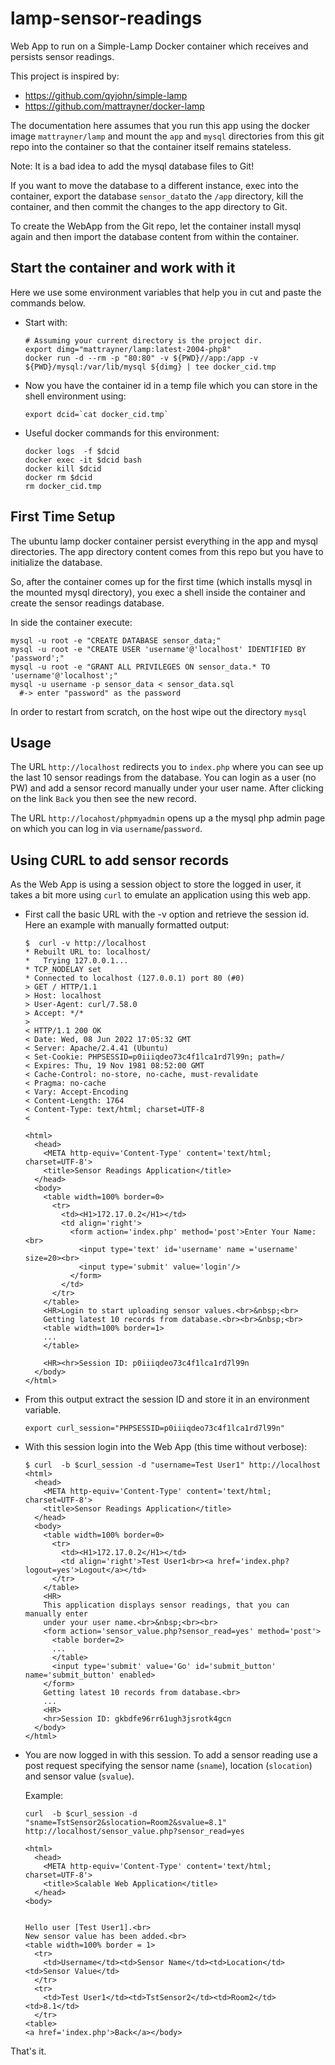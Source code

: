 # lamp-sensor-readings

  Web App to run on a Simple-Lamp Docker container which receives and persists
  sensor readings.

  This project is inspired by:

   - https://github.com/qyjohn/simple-lamp
   - https://github.com/mattrayner/docker-lamp

  The documentation here assumes that you run this app using the docker image
  `mattrayner/lamp` and mount the `app` and `mysql` directories from this
  git repo into the container so that the container itself remains stateless.

  Note: It is a bad idea to add the mysql database files to Git!

  If you want to move the database to a different instance, exec into
  the container, export the database `sensor_data`to the `/app` directory,
  kill the container, and then commit the changes to the app directory to Git.

  To create the WebApp from the Git repo, let the container install mysql again
  and then import the database content from within the container.

## Start the container and work with it

  Here we use some environment variables that help you in cut and paste
  the commands below.

  - Start with:
    ```
    # Assuming your current directory is the project dir.
    export dimg="mattrayner/lamp:latest-2004-php8"
    docker run -d --rm -p "80:80" -v ${PWD}//app:/app -v ${PWD}/mysql:/var/lib/mysql ${dimg} | tee docker_cid.tmp
    ```

  - Now you have the container id in a temp file which you can store in
    the shell environment using:
    ```
    export dcid=`cat docker_cid.tmp`
    ```

  - Useful docker commands for this environment:
    ```  
    docker logs  -f $dcid
    docker exec -it $dcid bash
    docker kill $dcid
    docker rm $dcid
    rm docker_cid.tmp
    ```

## First Time Setup

  The ubuntu lamp docker container persist everything in the app and mysql
  directories. The app directory content comes from this repo but you have to
  initialize the database.

  So, after the container comes up for the first time (which installs mysql in
  the mounted mysql directory), you exec a shell inside the container and create
  the sensor readings database.

  In side the container execute:
  ```
  mysql -u root -e "CREATE DATABASE sensor_data;"
  mysql -u root -e "CREATE USER 'username'@'localhost' IDENTIFIED BY 'password';"
  mysql -u root -e "GRANT ALL PRIVILEGES ON sensor_data.* TO 'username'@'localhost';"
  mysql -u username -p sensor_data < sensor_data.sql
    #-> enter "password" as the password
  ```
  In order to restart from scratch, on the host wipe out the directory `mysql`

## Usage

  The URL `http://localhost` redirects you to `index.php` where you can see up
  the last 10 sensor readings from the database.
  You can login as a user (no PW) and add a sensor record manually under your
  user name. After clicking on the link `Back` you then see the new record.

  The URL `http://locahost/phpmyadmin` opens up a the mysql php admin page
  on which you can log in via `username`/`password`.

## Using CURL to add sensor records

  As the Web App is using a session object to store the logged in user, it takes
  a bit more using `curl` to emulate an application using this web app.

  - First call the basic URL with the -v option and retrieve the session id.
    Here an example with manually formatted output:
    ```
    $  curl -v http://localhost
    * Rebuilt URL to: localhost/
    *   Trying 127.0.0.1...
    * TCP_NODELAY set
    * Connected to localhost (127.0.0.1) port 80 (#0)
    > GET / HTTP/1.1
    > Host: localhost
    > User-Agent: curl/7.58.0
    > Accept: */*
    >
    < HTTP/1.1 200 OK
    < Date: Wed, 08 Jun 2022 17:05:32 GMT
    < Server: Apache/2.4.41 (Ubuntu)
    < Set-Cookie: PHPSESSID=p0iiiqdeo73c4f1lca1rd7l99n; path=/
    < Expires: Thu, 19 Nov 1981 08:52:00 GMT
    < Cache-Control: no-store, no-cache, must-revalidate
    < Pragma: no-cache
    < Vary: Accept-Encoding
    < Content-Length: 1764
    < Content-Type: text/html; charset=UTF-8
    <

    <html>
      <head>
        <META http-equiv='Content-Type' content='text/html; charset=UTF-8'>
        <title>Sensor Readings Application</title>
      </head>
      <body>
        <table width=100% border=0>
          <tr>
            <td><H1>172.17.0.2</H1></td>
            <td align='right'>
              <form action='index.php' method='post'>Enter Your Name: <br>
                <input type='text' id='username' name ='username' size=20><br>
                <input type='submit' value='login'/>
              </form>
            </td>
          </tr>
        </table>
        <HR>Login to start uploading sensor values.<br>&nbsp;<br>
        Getting latest 10 records from database.<br><br>&nbsp;<br>
        <table width=100% border=1>
        ...
        </table>

        <HR><hr>Session ID: p0iiiqdeo73c4f1lca1rd7l99n
      </body>
    </html>
    ```

  - From this output extract the session ID and store it in an environment
    variable.
    ```
    export curl_session="PHPSESSID=p0iiiqdeo73c4f1lca1rd7l99n"
    ```

  - With this session login into the Web App (this time without verbose):
    ```
    $ curl  -b $curl_session -d "username=Test User1" http://localhost
    <html>
      <head>
        <META http-equiv='Content-Type' content='text/html; charset=UTF-8'>
        <title>Sensor Readings Application</title>
      </head>
      <body>
        <table width=100% border=0>
          <tr>
            <td><H1>172.17.0.2</H1></td>
            <td align='right'>Test User1<br><a href='index.php?logout=yes'>Logout</a></td>
          </tr>
        </table>
        <HR>
        This application displays sensor readings, that you can manually enter
        under your user name.<br>&nbsp;<br><br>
        <form action='sensor_value.php?sensor_read=yes' method='post'>
          <table border=2>
          ...
          </table>
          <input type='submit' value='Go' id='submit_button' name='submit_button' enabled>
        </form>
        Getting latest 10 records from database.<br>
        ...
        <HR>
        <hr>Session ID: gkbdfe96rr61ugh3jsrotk4gcn
      </body>
    </html>
    ```

  - You are now logged in with this session. To add a sensor reading use a post
    request specifying the sensor name (`sname`), location (`slocation`) and
    sensor value (`svalue`).

    Example:
    ```
    curl  -b $curl_session -d "sname=TstSensor2&slocation=Room2&svalue=8.1" http://localhost/sensor_value.php?sensor_read=yes

    <html>
      <head>
        <META http-equiv='Content-Type' content='text/html; charset=UTF-8'>
        <title>Scalable Web Application</title>
      </head>
    <body>


    Hello user [Test User1].<br>
    New sensor value has been added.<br>
    <table width=100% border = 1>
      <tr>
        <td>Username</td><td>Sensor Name</td><td>Location</td><td>Sensor Value</td>
      </tr>
      <tr>
        <td>Test User1</td><td>TstSensor2</td><td>Room2</td><td>8.1</td>
      </tr>
    <table>
    <a href='index.php'>Back</a></body>
    ```

  That's it.
